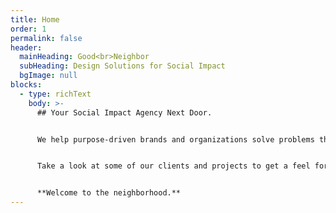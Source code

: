 ```yaml
---
title: Home
order: 1
permalink: false
header:
  mainHeading: Good<br>Neighbor
  subHeading: Design Solutions for Social Impact
  bgImage: null
blocks:
  - type: richText
    body: >-
      ## Your Social Impact Agency Next Door.


      We help purpose-driven brands and organizations solve problems through strategy, design, and technology. If your mission is to do good, we can help you do it better. We believe in outcomes over deliverables , solutions over services, and people over profit.[](/#about)


      Take a look at some of our clients and projects to get a feel for [who we are](/#about) and [what we do](/#work). Or check out our recent [posts](/posts) for news, tips, and insights related to design and social impact.


      **Welcome to the neighborhood.**
---
```

